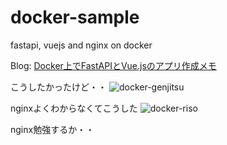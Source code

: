 # docker-sample
 fastapi, vuejs and nginx on docker

Blog: [Docker上でFastAPIとVue.jsのアプリ作成メモ](https://hollyhockberry.hatenablog.com/entry/2021/11/21/132341?_ga=2.66033770.577621887.1637373304-1510305396.1625874996)

こうしたかったけど・・
![docker-genjitsu](https://user-images.githubusercontent.com/49336378/142749485-09d05eb7-dd3b-43c6-9945-2fd3bbc7b714.png)

nginxよくわからなくてこうした
![docker-riso](https://user-images.githubusercontent.com/49336378/142749489-77c9e2c3-ca54-4272-9165-7a1d3e7667e7.png)

nginx勉強するか・・
